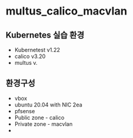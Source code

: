 # multus_calico_macvlan

## Kubernetes 실습 환경


- Kubernetest v1.22
- calico v3.20
- multus v.

## 환경구성
- vbox
- ubuntu 20.04 with NIC 2ea
- pfsense
- Public zone - calico
- Private zone - macvlan
-
